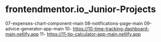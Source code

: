 # frontendmentor.io_Junior-Projects

07-expenses-chart-component-main 
08-notifications-page-main
09-advice-generator-app-main
10- https://10-time-tracking-dashboard-main.netlify.app
11- https://11-tip-calculator-app-main.netlify.app

